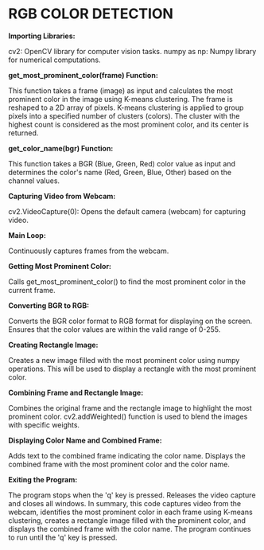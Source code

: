 # **RGB COLOR DETECTION**

**Importing Libraries:**

cv2: OpenCV library for computer vision tasks.
numpy as np: Numpy library for numerical computations.

**get_most_prominent_color(frame) Function:**

This function takes a frame (image) as input and calculates the most prominent color in the image using K-means clustering.
The frame is reshaped to a 2D array of pixels.
K-means clustering is applied to group pixels into a specified number of clusters (colors).
The cluster with the highest count is considered as the most prominent color, and its center is returned.

**get_color_name(bgr) Function:**

This function takes a BGR (Blue, Green, Red) color value as input and determines the color's name (Red, Green, Blue, Other) based on the channel values.

**Capturing Video from Webcam:**

cv2.VideoCapture(0): Opens the default camera (webcam) for capturing video.

**Main Loop:**

Continuously captures frames from the webcam.

**Getting Most Prominent Color:**

Calls get_most_prominent_color() to find the most prominent color in the current frame.

**Converting BGR to RGB:**

Converts the BGR color format to RGB format for displaying on the screen.
Ensures that the color values are within the valid range of 0-255.

**Creating Rectangle Image:**

Creates a new image filled with the most prominent color using numpy operations.
This will be used to display a rectangle with the most prominent color.

**Combining Frame and Rectangle Image:**

Combines the original frame and the rectangle image to highlight the most prominent color.
cv2.addWeighted() function is used to blend the images with specific weights.

**Displaying Color Name and Combined Frame:**

Adds text to the combined frame indicating the color name.
Displays the combined frame with the most prominent color and the color name.

**Exiting the Program:**

The program stops when the 'q' key is pressed.
Releases the video capture and closes all windows.
In summary, this code captures video from the webcam, identifies the most prominent color in each frame using K-means clustering, creates a rectangle image filled with the prominent color, and displays the combined frame with the color name. The program continues to run until the 'q' key is pressed.




